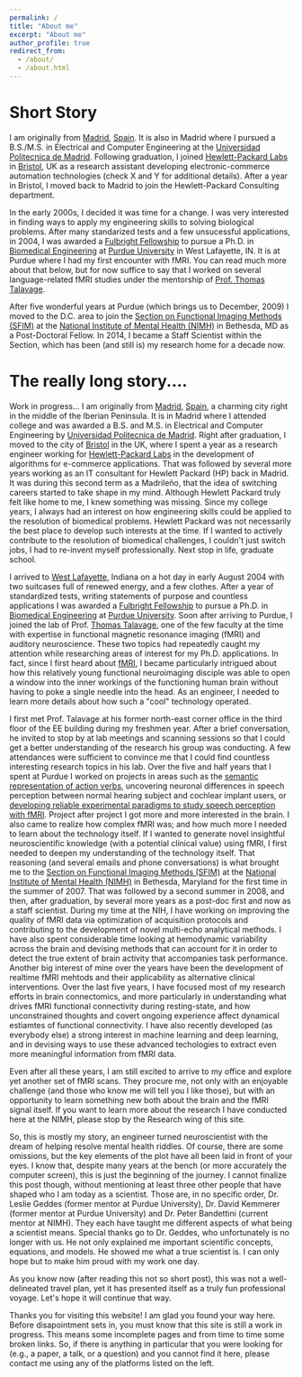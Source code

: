 ```yaml
---
permalink: /
title: "About me"
excerpt: "About me"
author_profile: true
redirect_from: 
  - /about/
  - /about.html
---
```


Short Story
===========

I am originally from [Madrid](https://en.wikipedia.org/wiki/Madrid), [Spain](https://en.wikipedia.org/wiki/Spain). It is also in Madrid where I pursued a B.S./M.S. in Electrical and Computer Engineering at the [Universidad Politecnica de Madrid](https://www.upm.es). Following graduation, I joined [Hewlett-Packard Labs](https://hpl.hp.com) in [Bristol](https://en.wikipedia.org/wiki/Bristol), UK as a research assistant developing electronic-commerce automation technologies (check X and Y for additional details). After a year in Bristol, I moved back to Madrid to join the Hewlett-Packard Consulting department.

In the early 2000s, I decided it was time for a change. I was very interested in finding ways to apply my engineering skills to solving biological problems. After many standarized tests and a few unsucessful applications, in 2004, I was awarded a [Fulbright Fellowship](https://us.fulbrightonline.org/) to pursue a Ph.D. in [Biomedical Engineering](https://engineering.purdue.edu/BME) at [Purdue University](https://www.purdue.edu) in West Lafayette, IN. It is at Purdue where I had my first encounter with fMRI. You can read much more about that below, but for now suffice to say that I worked on several language-related fMRI studies under the mentorship of [Prof. Thomas Talavage](https://engineering.purdue.edu/ECE/People/ptProfile?resource_id=3304).

After five wonderful years at Purdue (which brings us to December, 2009) I moved to the D.C. area to join the [Section on Functional Imaging Methods (SFIM)](https://fim.nimh.nih.gov/) at the [National Institute of Mental Health (NIMH)](https://www.nimh.nih.gov/) in Bethesda, MD as a Post-Doctoral Fellow. In 2014, I became a Staff Scientist within the Section, which has been (and still is) my research home for a decade now. 

The really long story....
=========================

Work in progress...
I am originally from [Madrid](https://en.wikipedia.org/wiki/Madrid), [Spain](https://en.wikipedia.org/wiki/Spain), a charming city right in the middle of the Iberian Peninsula. It is in Madrid where I attended college and was awarded a B.S. and M.S. in Electrical and Computer Engineering by [Universidad Politecnica de Madrid](https://www.upm.es). Right after graduation, I moved to the city of [Bristol](https://en.wikipedia.org/wiki/Bristol) in the UK, where I spent a year as a research engineer working for [Hewlett-Packard Labs](https://hpl.hp.com) in the development of algorithms for e-commerce applications. That was followed by several more years working as an IT consultant for Hewlett Packard (HP) back in Madrid. It was during this second term as a Madrileño, that the idea of switching careers started to take shape in my mind. Although Hewlett Packard truly felt like home to me, I knew something was missing. Since my college years, I always had an interest on how engineering skills could be applied to the resolution of biomedical problems. Hewlett Packard was not necessarily the best place to develop such interests at the time. If I wanted to actively contribute to the resolution of biomedical challenges, I couldn't just switch jobs, I had to re-invent myself professionally. Next stop in life, graduate school.

I arrived to [West Lafayette](https://www.westlafayette.in.gov/), Indiana on a hot day in early August 2004 with two suitcases full of renewed energy, and a few clothes. After a year of standardized tests, writing statements of purpose and countless applications I was awarded a [Fulbright Fellowship](https://us.fulbrightonline.org/) to pursue a Ph.D. in [Biomedical Engineering](https://engineering.purdue.edu/BME) at [Purdue University](https://www.purdue.edu). Soon after arriving to Purdue, I joined the lab of Prof. [Thomas Talavage](https://engineering.purdue.edu/~tmt/), one of the few faculty at the time with expertise in functional magnetic resonance imaging (fMRI) and auditory neuroscience. These two topics had repeatedly caught my attention while researching areas of interest for my Ph.D. applications. In fact, since I first heard about [fMRI](https://en.wikipedia.org/wiki/Functional_magnetic_resonance_imaging), I became particularly intrigued about how this relatively young functional neuroimaging disciple was able to open a window into the inner workings of the functioning human brain without having to poke a single needle into the head. As an engineer, I needed to learn more details about how such a "cool" technology operated.

I first met Prof. Talavage at his former north-east corner office in the third floor of the EE building during my freshmen year. After a brief conversation, he invited to stop by at lab meetings and scanning sessions so that I could get a better understanding of the research his group was conducting. A few attendances were sufficient to convince me that I could find countless interesting research topics in his lab. Over the five and half years that I spent at Purdue I worked on projects in areas such as the [semantic representation of action verbs](https://www.sciencedirect.com/science/article/pii/S0093934X07002611), uncovering neuronal differences in speech perception between normal hearing subject and cochlear implant users, or [developing reliable experimental paradigms to study speech perception with fMRI](https://www.sciencedirect.com/science/article/pii/S105381191001284X). Project after project I got more and more interested in the brain. I also came to realize how complex fMRI was; and how much more I needed to learn about the technology itself. If I wanted to generate novel insightful neuroscientific knowledge (with a potential clinical value) using fMRI, I first needed to deepen my understanding of the technology itself. That reasoning (and several emails and phone conversations) is what brought me to the [Section on Functional Imaging Methods (SFIM)](https://fim.nimh.nih.gov/) at the [National Institute of Mental Health (NIMH)](https://www.nimh.nih.gov/) in Bethesda, Maryland for the first time in the summer of 2007. That was followed by a second summer in 2008, and then, after graduation, by several more years as a post-doc first and now as a staff scientist. During my time at the NIH, I have working on improving the quality of fMRI data via optimization of acquisition protocols and contributing to the development of novel multi-echo analytical methods. I have also spent considerable time looking at hemodynamic variability across the brain and devising methods that can account for it in order to detect the true extent of brain activity that accompanies task performance. Another big interest of mine over the years have been the development of realtime fMRI mehtods and their applicability as alternative clinical interventions. Over the last five years, I have focused most of my research efforts in brain connectomics, and more particularly in understanding what drives fMRI functional connectivity during resting-state, and how unconstrained thoughts and covert ongoing experience affect dynamical estiamtes of functional connectivity. I have also recently developed (as everybody else) a strong interest in machine learning and deep learning, and in devising ways to use these advanced techologies to extract even more meaningful information from fMRI data.

Even after all these years, I am still excited to arrive to my office and explore yet another set of fMRI scans. They procure me, not only with an enjoyable challenge (and those who know me will tell you I like those), but with an opportunity to learn something new both about the brain and the fMRI signal itself. If you want to learn more about the research I have conducted here at the NIMH, please stop by the Research wing of this site.

So, this is mostly my story, an engineer turned neuroscientist with the dream of helping resolve mental health riddles. Of course, there are some omissions, but the key elements of the plot have all been laid in front of your eyes. I know that, despite many years at the bench (or more accurately the computer screen), this is just the beginning of the journey. I cannot finalize this post though, without mentioning at least three other people that have shaped who I am today as a scientist. Those are, in no specific order, Dr. Leslie Geddes (former mentor at Purdue University), Dr. David Kemmerer (former mentor at Purdue University) and Dr. Peter Bandettini (current mentor at NIMH). They each have taught me different aspects of what being a scientist means. Special thanks go to Dr. Geddes, who unfortunately is no longer with us. He not only explained me important scientific concepts, equations, and models. He showed me what a true scientist is. I can only hope but to make him proud with my work one day.

As you know now (after reading this not so short post), this was not a well-delineated travel plan, yet it has presented itself as a truly fun professional voyage. Let's hope it will continue that way.


Thanks you for visiting this website! I am glad you found your way here. Before disapointment sets in, you must know that this site is still a work in progress. This means some incomplete pages and from time to time some broken links. So, if there is anything in particular that you were looking for (e.g., a paper, a talk, or a question) and you cannot find it here, please contact me using any of the platforms listed on the left.


